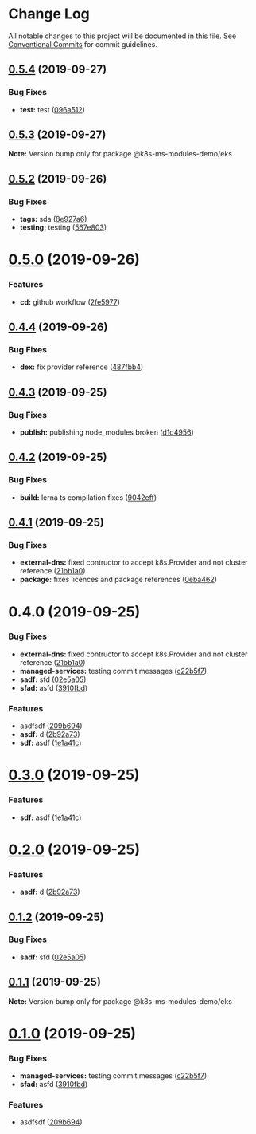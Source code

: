 # Change Log

All notable changes to this project will be documented in this file.
See [Conventional Commits](https://conventionalcommits.org) for commit guidelines.

## [0.5.4](https://github.com/atistler/k8s-ms-modules-demo/compare/@k8s-ms-modules-demo/eks@0.5.3...@k8s-ms-modules-demo/eks@0.5.4) (2019-09-27)


### Bug Fixes

* **test:** test ([096a512](https://github.com/atistler/k8s-ms-modules-demo/commit/096a512))





## [0.5.3](https://github.com/atistler/k8s-ms-modules-demo/compare/@k8s-ms-modules-demo/eks@0.5.2...@k8s-ms-modules-demo/eks@0.5.3) (2019-09-27)

**Note:** Version bump only for package @k8s-ms-modules-demo/eks





## [0.5.2](https://github.com/atistler/k8s-ms-modules-demo/compare/@k8s-ms-modules-demo/eks@0.5.0...@k8s-ms-modules-demo/eks@0.5.2) (2019-09-26)


### Bug Fixes

* **tags:** sda ([8e927a6](https://github.com/atistler/k8s-ms-modules-demo/commit/8e927a6))
* **testing:** testing ([567e803](https://github.com/atistler/k8s-ms-modules-demo/commit/567e803))





# [0.5.0](https://github.com/atistler/k8s-ms-modules-demo/compare/@k8s-ms-modules-demo/eks@0.4.4...@k8s-ms-modules-demo/eks@0.5.0) (2019-09-26)


### Features

* **cd:** github workflow ([2fe5977](https://github.com/atistler/k8s-ms-modules-demo/commit/2fe5977))





## [0.4.4](https://github.com/atistler/k8s-ms-modules-demo/compare/@k8s-ms-modules-demo/eks@0.4.3...@k8s-ms-modules-demo/eks@0.4.4) (2019-09-26)


### Bug Fixes

* **dex:** fix provider reference ([487fbb4](https://github.com/atistler/k8s-ms-modules-demo/commit/487fbb4))





## [0.4.3](https://github.com/atistler/k8s-ms-modules-demo/compare/@k8s-ms-modules-demo/eks@0.4.2...@k8s-ms-modules-demo/eks@0.4.3) (2019-09-25)


### Bug Fixes

* **publish:** publishing node_modules broken ([d1d4956](https://github.com/atistler/k8s-ms-modules-demo/commit/d1d4956))





## [0.4.2](https://github.com/atistler/k8s-ms-modules-demo/compare/@k8s-ms-modules-demo/eks@0.4.1...@k8s-ms-modules-demo/eks@0.4.2) (2019-09-25)


### Bug Fixes

* **build:** lerna ts compilation fixes ([9042eff](https://github.com/atistler/k8s-ms-modules-demo/commit/9042eff))





## [0.4.1](https://github.com/atistler/k8s-ms-modules-demo/compare/@k8s-ms-modules-demo/eks@0.3.0...@k8s-ms-modules-demo/eks@0.4.1) (2019-09-25)


### Bug Fixes

* **external-dns:** fixed contructor to accept k8s.Provider and not cluster reference ([21bb1a0](https://github.com/atistler/k8s-ms-modules-demo/commit/21bb1a0))
* **package:** fixes licences and package references ([0eba462](https://github.com/atistler/k8s-ms-modules-demo/commit/0eba462))





# 0.4.0 (2019-09-25)


### Bug Fixes

* **external-dns:** fixed contructor to accept k8s.Provider and not cluster reference ([21bb1a0](https://github.com/atistler/k8s-ms-modules-demo/commit/21bb1a0))
* **managed-services:** testing commit messages ([c22b5f7](https://github.com/atistler/k8s-ms-modules-demo/commit/c22b5f7))
* **sadf:** sfd ([02e5a05](https://github.com/atistler/k8s-ms-modules-demo/commit/02e5a05))
* **sfad:** asfd ([3910fbd](https://github.com/atistler/k8s-ms-modules-demo/commit/3910fbd))


### Features

* asdfsdf ([209b694](https://github.com/atistler/k8s-ms-modules-demo/commit/209b694))
* **asdf:** d ([2b92a73](https://github.com/atistler/k8s-ms-modules-demo/commit/2b92a73))
* **sdf:** asdf ([1e1a41c](https://github.com/atistler/k8s-ms-modules-demo/commit/1e1a41c))





# [0.3.0](https://github.com/atistler/k8s-ms-modules-demo/compare/@k8s-ms-modules-demo/eks@0.2.0...@k8s-ms-modules-demo/eks@0.3.0) (2019-09-25)


### Features

* **sdf:** asdf ([1e1a41c](https://github.com/atistler/k8s-ms-modules-demo/commit/1e1a41c))





# [0.2.0](https://github.com/atistler/k8s-ms-modules-demo/compare/@k8s-ms-modules-demo/eks@0.1.2...@k8s-ms-modules-demo/eks@0.2.0) (2019-09-25)


### Features

* **asdf:** d ([2b92a73](https://github.com/atistler/k8s-ms-modules-demo/commit/2b92a73))





## [0.1.2](https://github.com/atistler/k8s-ms-modules-demo/compare/@k8s-ms-modules-demo/eks@0.1.1...@k8s-ms-modules-demo/eks@0.1.2) (2019-09-25)


### Bug Fixes

* **sadf:** sfd ([02e5a05](https://github.com/atistler/k8s-ms-modules-demo/commit/02e5a05))





## [0.1.1](https://github.com/atistler/k8s-ms-modules-demo/compare/@k8s-ms-modules-demo/eks@0.1.0...@k8s-ms-modules-demo/eks@0.1.1) (2019-09-25)

**Note:** Version bump only for package @k8s-ms-modules-demo/eks





# [0.1.0](https://github.com/atistler/k8s-ms-modules-demo/compare/@k8s-ms-modules-demo/eks@0.0.3...@k8s-ms-modules-demo/eks@0.1.0) (2019-09-25)


### Bug Fixes

* **managed-services:** testing commit messages ([c22b5f7](https://github.com/atistler/k8s-ms-modules-demo/commit/c22b5f7))
* **sfad:** asfd ([3910fbd](https://github.com/atistler/k8s-ms-modules-demo/commit/3910fbd))


### Features

* asdfsdf ([209b694](https://github.com/atistler/k8s-ms-modules-demo/commit/209b694))
